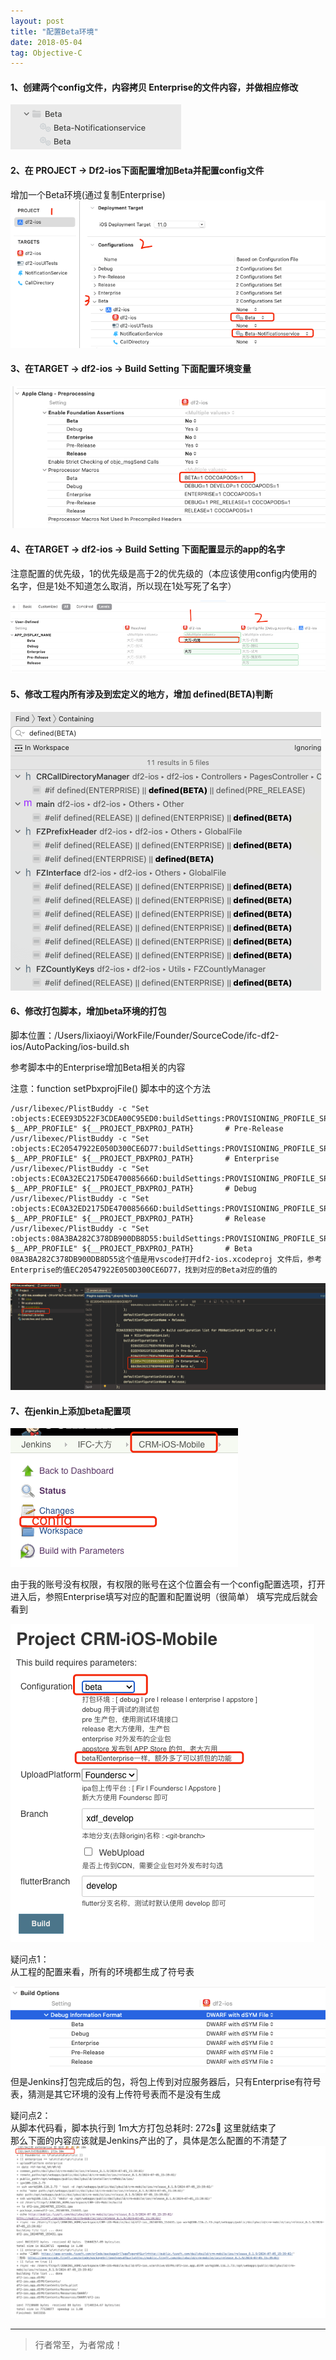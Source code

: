 ```yaml
---
layout: post
title: "配置Beta环境"
date: 2018-05-04
tag: Objective-C
---
```





#### **1、创建两个config文件，内容拷贝 Enterprise的文件内容，并做相应修改**

<img src="/images/objectC/beta1.png">

#### **2、在 PROJECT -> Df2-ios下面配置增加Beta并配置config文件**

增加一个Beta环境(通过复制Enterprise)
<img src="/images/objectC/beta2.png">

#### **3、在TARGET -> df2-ios -> Build Setting 下面配置环境变量**

<img src="/images/objectC/beta3.png">

#### **4、在TARGET -> df2-ios -> Build Setting 下面配置显示的app的名字**   

注意配置的优先级，1的优先级是高于2的优先级的（本应该使用config内使用的名字，但是1处不知道怎么取消，所以现在1处写死了名字）

<img src="/images/objectC/beta4.png">

#### **5、修改工程内所有涉及到宏定义的地方，增加 defined(BETA)判断**    

<img src="/images/objectC/beta5.png">


#### **6、修改打包脚本，增加beta环境的打包**     
脚本位置：/Users/lixiaoyi/WorkFile/Founder/SourceCode/ifc-df2-ios/AutoPacking/ios-build.sh   

参考脚本中的Enterprise增加Beta相关的内容   

注意：function setPbxprojFile() 脚本中的这个方法    

```text
/usr/libexec/PlistBuddy -c "Set :objects:ECEE93D522F3CDEA00C95ED0:buildSettings:PROVISIONING_PROFILE_SPECIFIER $__APP_PROFILE" ${__PROJECT_PBXPROJ_PATH}       # Pre-Release
/usr/libexec/PlistBuddy -c "Set :objects:EC20547922E050D300CE6D77:buildSettings:PROVISIONING_PROFILE_SPECIFIER $__APP_PROFILE" ${__PROJECT_PBXPROJ_PATH}       # Enterprise
/usr/libexec/PlistBuddy -c "Set :objects:EC0A32EC2175DE470085666D:buildSettings:PROVISIONING_PROFILE_SPECIFIER $__APP_PROFILE" ${__PROJECT_PBXPROJ_PATH}       # Debug
/usr/libexec/PlistBuddy -c "Set :objects:EC0A32ED2175DE470085666D:buildSettings:PROVISIONING_PROFILE_SPECIFIER $__APP_PROFILE" ${__PROJECT_PBXPROJ_PATH}       # Release
/usr/libexec/PlistBuddy -c "Set :objects:08A3BA282C378DB900DB8D55:buildSettings:PROVISIONING_PROFILE_SPECIFIER $__APP_PROFILE" ${__PROJECT_PBXPROJ_PATH}       # Beta
08A3BA282C378DB900DB8D55这个值是用vscode打开df2-ios.xcodeproj 文件后，参考Enterprise的值EC20547922E050D300CE6D77，找到对应的Beta对应的值的
```

<img src="/images/objectC/beta6.png">


#### **7、在jenkin上添加beta配置项**     

<img src="/images/objectC/beta7.png">

由于我的账号没有权限，有权限的账号在这个位置会有一个config配置选项，打开进入后，参照Enterprise填写对应的配置和配置说明（很简单）
填写完成后就会看到

<img src="/images/objectC/beta8.png">


疑问点1：    
从工程的配置来看，所有的环境都生成了符号表   

<img src="/images/objectC/beta9.png">
但是Jenkins打包完成后的包，将包上传到对应服务器后，只有Enterprise有符号表，猜测是其它环境的没有上传符号表而不是没有生成    


疑问点2：    
从脚本代码看，脚本执行到   1m大方打包总耗时: 272s  这里就结束了     
那么下面的内容应该就是Jenkins产出的了，具体是怎么配置的不清楚了     
<img src="/images/objectC/beta10.png">







----------
>  行者常至，为者常成！


